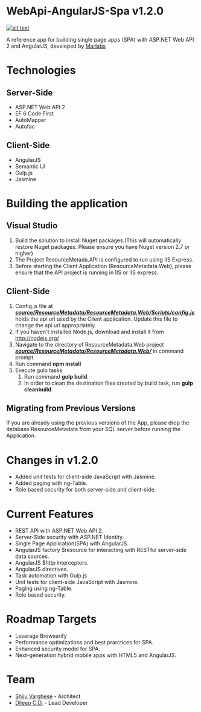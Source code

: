 WebApi-AngularJS-Spa v1.2.0
====================

[![alt text](http://www.marlabs.com/sites/default/files/logo.png "Marlabs")](http://www.marlabs.com)

A reference app for building single page apps (SPA) with ASP.NET Web API 2 and AngularJS, developed by [Marlabs](http://www.marlabs.com)

Technologies
============

Server-Side
-----------

* ASP.NET Web API 2
* EF 6 Code First 
* AutoMapper
* Autofac

Client-Side
-----------

* AngularJS
* Semantic UI
* Gulp.js
* Jasmine

Building the application
============

Visual Studio
-----------

1. Build the solution to install Nuget packages.(This will automatically restore Nuget packages. Please ensure you have    Nuget version 2.7 or higher)
2. The Project ResourceMetada.API is configured to run using IIS Express.
3. Before starting the Client Application (ResourceMetadata.Web), please ensure that the API project is running in IIS     or IIS express.

Client-Side
-----------
      
1. Config.js file at  ***[source/ResourceMetadata/ResourceMetadata.Web/Scripts/config.js](https://github.com/MarlabsInc/webapi-angularjs-spa/tree/master/source/ResourceMetadata/ResourceMetadata.Web/Scripts/config.js)*** holds the api url used by the Client application. Update this file to change the api url appropriately.
2. If you haven't installed Node.js, download and install it from http://nodejs.org/
3. Navigate to the directory of ResourceMetadata.Web project ***[source/ResourceMetadata/ResourceMetadata.Web/](https://github.com/MarlabsInc/webapi-angularjs-spa/tree/master/source/ResourceMetadata/ResourceMetadata.Web/)*** in command prompt.
4. Run command **npm install**
5. Execute gulp tasks
    1. Run command **gulp build**.
    2. In order to clean the destination files created by build task, run **gulp cleanbuild**.
    
Migrating from Previous Versions
-------------------------------
  If you are already using the previous versions of the App, please drop the database ResourceMetadata from your SQL server before running the Application.

# Changes in v1.2.0

* Added unit tests for client-side JavaScript with Jasmine.
* Added paging with ng-Table.
* Role based security for both server-side and client-side.
    
# Current Features

* REST API with ASP.NET Web API 2.
* Server-Side security with ASP.NET Identity.
* Single Page Application(SPA) with AngularJS.
* AngularJS factory $resource for interacting with RESTful server-side data sources.
* AngularJS $http interceptors.
* AngularJS directives.
* Task automation with Gulp.js
* Unit tests for client-side JavaScript with Jasmine.
* Paging using ng-Table.
* Role based security.


# Roadmap Targets

* Leverage Browserify 
* Performance optimizations and best prarctices for SPA.
* Enhanced security model for SPA.
* Next-generation hybrid mobile apps with HTML5 and AngularJS.  

# Team

* [Shiju Varghese](http://weblogs.asp.net/shijuvarghese/) - Architect
* [Dileep C.D.](https://github.com/DileepCD) - Lead Developer



